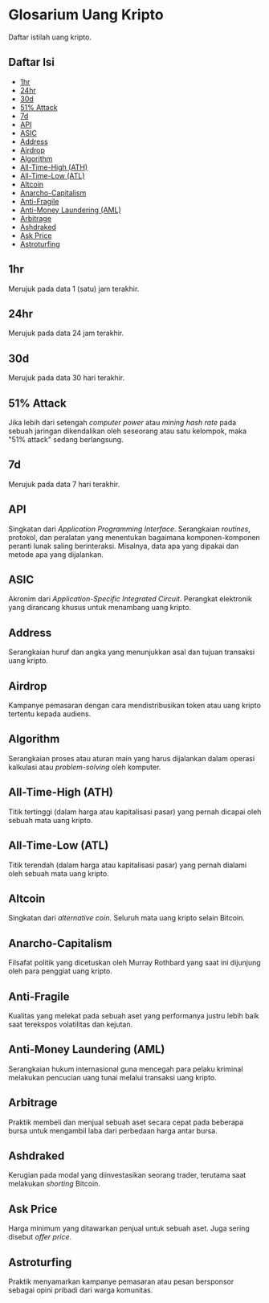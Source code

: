 # Glosarium Uang Kripto

Daftar istilah uang kripto.

## Daftar Isi

- [1hr](#1hr)
- [24hr](#24hr)
- [30d](#30d)
- [51% Attack](#51%-Attack)
- [7d](#7d)
- [API](#API)
- [ASIC](#ASIC)
- [Address](#Address)
- [Airdrop](#Airdrop)
- [Algorithm](#Algorithm)
- [All-Time-High (ATH)](#All-Time-High-(ATH))
- [All-Time-Low (ATL)](#All-Time-Low-(ATL))
- [Altcoin](#Altcoin)
- [Anarcho-Capitalism](#Anarcho-Capitalism)
- [Anti-Fragile](#Anti-Fragile)
- [Anti-Money Laundering (AML)](#Anti-Money-Laundering-(AML))
- [Arbitrage](#Arbitrage)
- [Ashdraked](#Ashdraked)
- [Ask Price](#Ask-Price)
- [Astroturfing](#Astroturfing)

## 1hr
Merujuk pada data 1 (satu) jam terakhir.

## 24hr
Merujuk pada data 24 jam terakhir.

## 30d
Merujuk pada data 30 hari terakhir.

## 51% Attack
Jika lebih dari setengah *computer power* atau *mining hash rate* pada sebuah jaringan dikendalikan oleh seseorang atau satu kelompok, maka "51% attack" sedang berlangsung.

## 7d
Merujuk pada data 7 hari terakhir.

## API
Singkatan dari *Application Programming Interface*. Serangkaian *routines*, protokol, dan peralatan yang menentukan bagaimana komponen-komponen peranti lunak saling berinteraksi. Misalnya, data apa yang dipakai dan metode apa yang dijalankan.

## ASIC
Akronim dari *Application-Specific Integrated Circuit*. Perangkat elektronik yang dirancang khusus untuk menambang uang kripto.

## Address
Serangkaian huruf dan angka yang menunjukkan asal dan tujuan transaksi uang kripto.

## Airdrop
Kampanye pemasaran dengan cara mendistribusikan token atau uang kripto tertentu kepada audiens.

## Algorithm
Serangkaian proses atau aturan main yang harus dijalankan dalam operasi kalkulasi atau *problem-solving* oleh komputer.

## All-Time-High (ATH)
Titik tertinggi (dalam harga atau kapitalisasi pasar) yang pernah dicapai oleh sebuah mata uang kripto.

## All-Time-Low (ATL)
Titik terendah (dalam harga atau kapitalisasi pasar) yang pernah dialami oleh sebuah mata uang kripto.

## Altcoin
Singkatan dari *alternative coin*. Seluruh mata uang kripto selain Bitcoin.

## Anarcho-Capitalism
Filsafat politik yang dicetuskan oleh Murray Rothbard yang saat ini dijunjung oleh para penggiat uang kripto.

## Anti-Fragile
Kualitas yang melekat pada sebuah aset yang performanya justru lebih baik saat terekspos volatilitas dan kejutan.

## Anti-Money Laundering (AML)
Serangkaian hukum internasional guna mencegah para pelaku kriminal melakukan pencucian uang tunai melalui transaksi uang kripto.

## Arbitrage
Praktik membeli dan menjual sebuah aset secara cepat pada beberapa bursa untuk mengambil laba dari perbedaan harga antar bursa.

## Ashdraked
Kerugian pada modal yang diinvestasikan seorang trader, terutama saat melakukan *shorting* Bitcoin.

## Ask Price
Harga minimum yang ditawarkan penjual untuk sebuah aset. Juga sering disebut *offer price*.

## Astroturfing
Praktik menyamarkan kampanye pemasaran atau pesan bersponsor sebagai opini pribadi dari warga komunitas.
